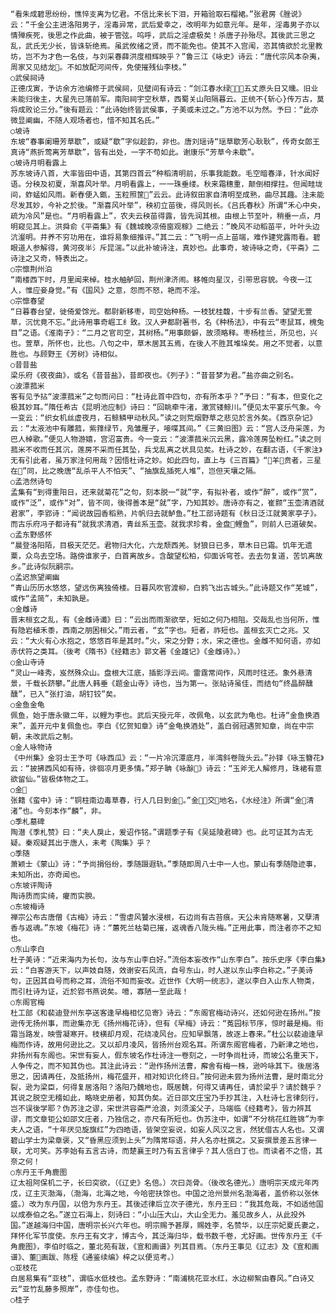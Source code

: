 <!-- { "loadSidebar": true } -->
    “看朱成碧思纷纷，憔悴支离为忆君。不信比来长下泪，开箱验取石榴裙。”张君房《脞说》云：“千金公主进洛阳男子，淫毒异常，武后爱幸之，改明年为如意元年。是年，淫毒男子亦以情殚疾死，後思之作此曲，被于管弦。呜呼，武后之淫虐极矣！杀唐子孙殆尽。其後武三思之乱，武氏无少长，皆诛斩绝焉。虽武攸绪之贤，而不能免也。使其不入宫闱，恣其情欲於北里教坊，岂不为才色一名伎，与刘采春薛洪度相辉映乎？”鲁三江《咏史》诗云：“唐代宗风本杂夷，周家又见结龙。不如放配河间传，免使摧残仙李枝。”
    ○武侯祠诗
    正德戊寅，予访余方池编修于武侯祠，见壁间有诗云：“剑江春水绿，五丈原头日又曛。旧业未能归後主，大星先已落前军。南阳祠宇空秋草，西蜀关山阳隔暮云。正统不{斩心}传万古，莫将成败论三分。”後有题云：“此诗始终皆武侯事，子美或未过之。”方池不以为然。予曰：“此亦微显阐幽，不随人观场者也，惜不知其名氏。”
    ○坡诗
    东坡“春事阑珊芳草歇”，或疑“歇”字似趁韵，非也。唐刘瑶诗“瑶草歇芳心耿耿”，传奇女郎王真诗“燕折莺离芳草歇”，皆有出处，一字不苟如此。谢康乐“芳草今未歇”。
    ○坡诗月明看露上
    苏东坡诗八首，大率皆田中语，其第四首云“种稻清明前，乐事我能数。毛空暗春泽，针水闻好语。分秧及初夏，渐喜风叶举。月明看露上，一一珠垂缕。秋来霜穗重，颠倒相撑拄。但闻畦垅间，蚱蜢如风雨。新舂便入甑，玉粒照筐”云云。此诗叙田家自清明至成熟，曲尽其趣。注未能尽发其妙，今补之於後。“渐喜风叶举”，秧初立苗後，得风则长。《吕氏春秋》所谓“禾心中央，疏为冷风”是也。“月明看露上”，农夫云秧苗得露，皆先润其根。由根上节至叶，稍垂一点，月明窥见其上。洪舜俞《平斋集》有《魏城晚凉倚窗观稼》二绝云：”晚风不动稻苗平，叶叶头边沆瀣明。井养不穷功用在，谁将易象细推评。”其二云：“飞明一点上苗端，难作建党露雨看。碧眼道人参解得，黄河夜半氵斥昆湍。”以此补坡诗注，真妙也。此事奇，坡诗咏之奇，《平斋》二诗注之又奇，特表出之。
    ○宗懔荆州泊
    “南楼西下时，月里闻来棹。桂水舳舻回，荆州津济闹。移帷向星汉，引带思容貌。今夜一江人，惟应妾身觉。”有《国风》之意，怨而不怒，艳而不淫。
    ○宗懔春望
    “日暮春台望，徙倚爱馀光。都尉新移枣，司空始种杨。一枝犹桂馥，十步有兰香。望望无萱草，沉忧竟不忘。”此诗用事奇崛工纟致。汉人尹都尉著书，名《种杨法》，中有云“枣鼠耳，槐兔目”之语。《淮南子》：“二月之官司空，其树杨。”用事颇僻，故须略释。枣杨桂兰，所见也，兴也。萱草，所怀也，比也。八句之中，草木居其五焉，在後人不胜其堆垛矣。用之不觉者，以意胜也。与顾野王《芳树》诗相似。
    ○昔昔盐
    梁乐府《夜夜曲》，或名《昔昔盐》，昔即夜也。《列子》：“昔昔梦为君。”盐亦曲之别名。
    ○波漂菰米
    客有见予拈“波漂菰米”之句而问曰：“杜诗此首中四句，亦有所本乎？”予曰：“有本，但变化之极其妙耳。”隋任希古《昆明池应制》诗曰：“回眺牵牛渚，激赏镂鲸川。”便见太平宴乐气象。今一变云：“织女机丝虚夜月，石鲸鳞甲动秋风。”读之则荒烟野草之悲见於言外矣。《西京杂记》云：“太液池中有雕菰，紫箨绿节，凫雏雁子，唼喋其间。”《三黄旧图》云：“宫人泛舟采莲，为巴人棹歌。”便见人物游嬉，宫沼富贵。今一变云：“波漂菰米沉云黑，露冷莲房坠粉红。”读之则菰米不收而任其沉，莲房不采而任其坠，兵戈乱离之状具见矣。杜诗之妙，在翻古语，《千家注》无有引此者，虽万家注何用哉？因悟杜诗之妙。如此四句，直上与《三百篇》“羊贲者，三星在”同，比之晚唐“乱杀平人不怕天”、“抽旗乱插死人堆”，岂但天壤之隔。
    ○孟浩然诗句
    孟集有“到得重阳日，还来就菊花”之句，刻本脱一“就”字，有拟补者，或作“醉”，或作“赏”，或作“泛”，或作“对”，皆不同，後得善本是“就”字，乃知其妙。唐诗亦有之，崔颢“玉壶清酒就君家”，李郢诗：“闻说故园香稻熟，片帆归去就鲈鱼。”杜工部诗题有《秋日泛江就黄家亭子》。而古乐府冯子都诗有“就我求清酒，青丝系玉壶。就我求珍肴，金盘鲤鱼”，则前人已道破矣。
    ○孟东野感怀
    “晨登洛阳陌，目极天茫茫。君物归大化，六龙颓西羌。豺狼日已多，草木日已霜。饥年无遗粟，众鸟去空场。路傍谁家子，白首离故乡。含酸望松柏，仰面诉穹苍。去去勿复道，苦饥离故乡。”此诗似阮嗣宗。
    ○孟迟旅望阐幽
    “青山历历水悠悠，望远伤离独倚楼。日暮风吹官渡柳，白鸦飞出古城头。”此诗题又作“芜城”，或作“孟简”，未知孰是。
    ○金雌诗
    晋末桓玄之乱，有《金雌诗谶》曰：“云出而雨渐欲举，短如之何乃相阻。交哉乱也当何所，惟有隐岩植禾黍，西南之朋困桓父。”雨云者，“玄”字也。短者，祚短也。盖桓玄灭亡之兆。又云：“大火有心水抱之，悠悠百年是其时。”火，宋之分野；水，宋之德也。金雌不知何语，亦如赤伏符之类耳。（後考《隋书》《经籍志》郭文著《金雄记》《金雌诗》。）
    ○金山寺诗
    “灵山一峰秀，岌然殊众山。盘根大江底，插影浮云间。雷霆常间作，风雨时往还。象外悬清景，千载长跻攀。”此唐人韩垂《题金山寺》诗也，当为第一。张祜诗虽佳，而结句“终晶醉醺醺”，已入“张打油，胡钉铰”矣。
    ○金鱼金龟
    佩鱼，始于唐永徽二年，以鲤为李也。武后天授元年，改佩龟，以玄武为龟也。杜诗“金鱼换酒来”，盖开元中复佩鱼也。李白《忆贺知章》诗“金龟换酒处”，盖白弱冠遇贺知章，尚在中宗朝，未改武后之制。
    ○金人咏物诗
    《中州集》金羽士王予可《咏西瓜》云：“一片冷沉潭底月，半湾斜卷陇头云。”孙铎《咏玉簪花》云：“披拂西风如有待，徘徊凉月更多情。”郑子聃《咏酴》诗云：“玉斧无人解修月，珠裙有意欲留仙。”皆极体物之工。
    ○金
    张籍《蛮中》诗：“铜柱南边毒草春，行人几日到金。”金，交地名，《水经注》所谓“金清渚”也。今刻本作“麟”，非。
    ○季札墓碑
    陶潜《季札赞》曰：“夫人戾止，爰诏作铭。”谓题季子有《吴延陵君碑》也。此可证其为古无疑。秦观疑其出于唐人，未考《陶集》乎？
    ○季随
    萧颖士《蒙山》诗：“予尚捐俗纷，季随蹑遐轨。”季随即周八士中一人也。蒙山有季随隐迹事，未知所出，亦奇闻也。
    ○东坡评陶诗
    陶诗质而实绮，癯而实腴。
    ○东坡梅诗
    禅宗公布古唐僧《古梅》诗云：“雪虐风饕水浸根，石边尚有古苔痕。天公未肯随寒暑，又孽清香与返魂。”东坡《梅花》诗：“蕙死兰枯菊已摧，返魂香八陇头梅。”正用此事，而注者亦不之知也。
    ○东山李白
    杜子美诗：“近来海内为长句，汝与东山李白好。”流俗本妄改作“山东李白”。按乐史序《李白集》云：“白客游天下，以声妓自随，效谢安石风流，自号东山，时人遂以东山李白称之。”子美诗句，正因其自号而称之耳，流俗不知而妄改。近世作《大明一统志》，遂以李白入山东人物类，而引杜诗为证，近於郢书燕说矣。噫，寡陋一至此哉！
    ○东阁官梅
    杜工部《和裴迪登州东亭送客逢早梅相忆见寄》诗云：“东阁官梅动诗兴，还如何逊在扬州。”按逊传无扬州事，而逊集亦无《扬州梅花诗》，但有《早梅》诗云：“菟园标节序，惊时最是梅。衔霜当路发，映雪凝寒开。枝横却月观，花绕凌风台。应知早飘落，故逐上春来。”杜公以裴迪逢早梅而作诗，故用何逊比之。又以却月凌风，皆扬州台观名耳。所谓东阁官梅者，乃新津之地也，非扬州有东阁也。宋世有妄人，假东坡名作杜诗注一卷刻之，一时争尚杜诗，而坡公名重天下，人争传之，而不知其伪也。其注此诗云：“逊作扬州法曹，廨舍有梅一株，逊吟咏其下。後居洛思之，因请再任，及抵扬州，梅花盛开，相对知识化终日。”按何逊未尝为扬州法曹，是时南北分裂，逊为梁臣，何得复居洛阳？洛阳乃魏地也，既居魏，何得又请再任，请於梁乎？请於魏乎？其说之脱空无稽如此，略晓史册者，知其伪矣。近日邵文庄宝乃手抄其注，入杜诗七言律刻行，岂不误後学耶？伪苏注之谬，宋世洪容斋严沧浪，刘须溪父子，马端临《经籍考》，皆力辨其谬，而文章钜公如邵文庄者，乃独信之，亦尺有所短也。伪苏注中，如谓“不分桃花红胜锦”为李夫人之语，“十年厌见旋旗红”为四皓语，皆架空妄说，如妄人风汉之言，然犹借古人名也。又谓碧山学士为梁章褒，又“昏黑应须到上头”为隋常琮语，并人名亦杜撰之。又妄撰景差五言律一联，尤可笑。苏李始有五言古诗，而楚襄王时乃有五言律乎？其人信白丁也。而读者不之悟，其奈之何！
    ○东丹王千角鹿图
    辽太祖阿保机二子，长曰突欲，（《辽史》名倍。）次曰尧骨。（後改名德光。）唐明宗天成元年丙戊，辽主灭渤海，（渤海，北海之地，今哈密扶馀也。中国之沧州景州名渤海者，盖侨称以张休盛。）改为东丹国，以倍为东丹王。其後述律后立次子德光，东丹王曰：“我其危哉，不如适他国以成泰伯之名。”遂立石海上，刻诗曰：“小山压大山，大山全无力。羞见故乡人，从此投外国。”遂越海归中国，唐明宗长兴六年也。明宗赐予甚厚，赐姓李，名赞华，以庄宗妃夏氏妻之，拜怀化军节度使。东丹王有文才，博古今，其泛海归华，载书数千卷，尤好画。世传东丹王《千角鹿图》，李伯时临之，董北苑有跋，《宣和画谱》列其目焉。（东丹王事见《辽志》及《宣和画谱》、董画跋、陈桎《通鉴续编》梓之以便览考。）
    ○亚枝花
    白居易集有“亚枝”，谓临水低枝也。孟东野诗：“南浦桃花亚水红，水边柳絮由春风。”白诗又云“亚竹乱藤多照岸”，亦佳句也。
    ○桂子
